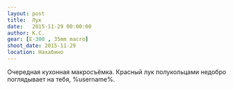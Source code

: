 ```yaml
---
layout: post
title:  Лук
date:   2015-11-29 00:00:00
author: К.С.
gear: [E-300 , 35mm macro]
shoot_date: 2015-11-29
location: Нахабино
---
```


Очередная кухонная макросъёмка. Красный лук полукольцами недобро поглядывает на тебя, %username%.
